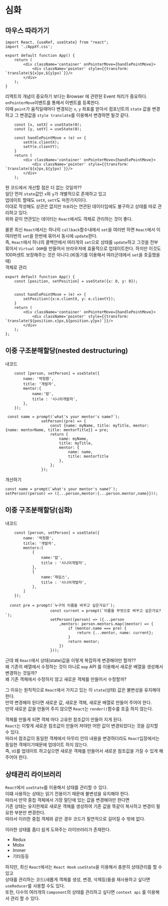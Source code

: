 # 심화

## 마우스 따라가기

```
import React, {useRef, useState} from "react";
import './AppXY.css';

export default function App() {
    return (
        <div className='container' onPointerMove={handlePointMove}>
            <div className='pointer' style={{transform: `translate(${x}px,${y}px)`}}/>
        </div>
    );
}
```

리엑트의 개념이 중요하기 보다는 Browser 에 관련된 Event 처리가 중요하다.  
`onPointerMove`이벤트를 통해서 이벤트를 등록한다.  
이때 `point`가 움직일때마다 변경되는 `x`, `y` 좌표를 받아서 컴포넌트의 `state` 값을 변경하고 그 변경값을 `style translate`를 이용해서 변경하면 될것 같다.

```
    const [x, setX] = useState(0);
    const [y, setY] = useState(0);
  
    const handlePointMove = (e) => {
        setX(e.clientX);
        setY(e.clientY);
    }
    return (
        <div className='container' onPointerMove={handlePointMove}>
            <div className='pointer' style={{transform: `translate(${x}px,${y}px)`}}/>
        </div>
    );
```

현 코드에서 개선할 점은 더 없는 것일까??  
일단 먼저 `state`값인 `x`와 `y`가 개별적으로 존재하고 있고  
업데이트 할때도 `setX`, `setY`도 마찬가지이다.  
이대로 작성해도 상관은 없지만 `좌표`라는 연관된 데이터임에도 불구하고 상태를 따로 관리하고 있다.  
위와 같이 연관있는 데이터는 `React`에서도 객체로 관리하는 것이 좋다.

물론 최신 `React`에서는 하나의 `callback`함수내에서 `set`을 여러번 하면  `React`에서 이 여러번의 `set`을 한번에 묶어서 동시에 `update`한다.  
즉, `React`에서 하나의 콜백안에서 여러개의 `set`으로 상태를 `update`하고 그것을 전부 묶어서 `Virtual DOM`을 만들어서 브라우저에 효율적으로 업데이트한다. 하지만 이것도 100퍼센트
보장해주는 것은 아니다.(비동기를 이용해서 여러군데에서 `set`을 호출했을때)  
객체로 관리

```
export default function App() {
    const [position, setPosition] = useState({x: 0, y: 0});


    const handlePointMove = (e) => {
        setPosition({x:e.clientX, y: e.clientY});
    }
    return (
        <div className='container' onPointerMove={handlePointMove}>
            <div className='pointer' style={{transform: `translate(${position.x}px,${position.y}px)`}}/>
        </div>
    );
};
```

## 이중 구조분해할당(nested destructuring)

내코드

```
    const [person, setPerson] = useState({
        name: '박정환',
        title: '개발자',
        mentor:{
            name:'밥',
            title : '시니어개발자',
        },
    });
    
 const name = prompt(`what's your mentor's name?`);
                setPerson((pre) => {
                    const {name: myName, title: myTitle, mentor: {name: mentorName, title: mentorTitle}} = pre;
                    return {
                        name: myName,
                        title: myTitle,
                        mentor: {
                            name: name,
                            title: mentorTitle
                        },
                    };
                });    
```
개선하기  
```
const name = prompt(`what's your mentor's name?`);
setPerson((person) => ({...person,mentor:{...person.mentor,name}}));

```

## 이중 구조분해할당(심화)
내코드
```
    const [person, setPerson] = useState({
        name: '박정환',
        title: '개발자',
        mentors:[
            {
                name:'밥',
                title : '시니어개발자',
            },
            {
                name:'제임스',
                title : '시니어개발자',
            },
        ]
    });
    
  const pre = prompt(`누구의 이름을 바꾸고 싶은가요?`);
                    const current = prompt(`이름을 무엇으로 바꾸고 싶은가요?`);
                    setPerson((person) => ({...person
                        ,mentors: person.mentors.map((mentor) => {
                            if (mentor.name === pre) {
                                return {...mentor, name: current};
                            } 
                            return mentor;
                        })
                    }));    
```

근데 왜 `React`에서 상태(state)값을 이렇게 복잡하게 변경해야만 할까??  
왜 기존의 배열에서 수정하는 것이 아니로 `map` API 를 이용해서 새로운 배열을 생성해서 변경하는 것일까?  
왜 기존 객체에서 수정하지 않고 새로운 객체를 만들어서 수정할까?  
  
그 이유는 원칙적으로 `React`에서 가지고 있는 이 `state`(상태) 값은 불변성을 유지해야 한다.  
만약 변경해야 된다면 새로운 값, 새로운 객체, 새로운 배열로 만들어 주어야 한다.  
만약 새로운 값을 만들어 주지 않으면 `React`는 `render()`함수를 호출 하지 않는다.  
  

객체를 만들게 되면 객체 마다 고유한 참조값이 만들어 지게 된다.  
`React`는 이렇게 새로운 참조값이 만들어 져야만 어떤 값이 변경되었다는 것을 감지할 수 있다.  
따라서 참조값이 동일한 객체에서 아무리 안의 내용을 변경하더라도 `React`입장에서는 동일한 객체이기때문에 업데이트 하지 않는다.  
즉, `UI`를 업데이트 하고싶으면 새로운 객체를 만들어서 새로운 참조값을 가질 수 있게 해주어야 한다.  
  
## 상태관리 라이브러리
`React`에서 `useState`를 이용해서 상태를 관리할 수 있다.  
이떄 사용하는 상태는 읽기 전용이기 때문에 불변성을 유지해야 한다.  
따라서 만약 중첩 객체에서 가장 말단에 있는 값을 변경해야만 한다면  
기존 상태는 유지한채로 새로운 객체를 생성하여 기존 값을 똑같이 복사하고 변경이 필요한 부분만 변경한다.  
따라서 이러한 중첩 객체와 같은 경우 코드가 필연적으로 길어질 수 밖에 없다.  
  
이러한 상태를 좀더 쉽게 도와주는 라이브러리가 존재한다.  
* Redux 
* Mobx
* Immer
* 기타등등
  
하지만, 최신 `React`에서는 `React Hook` `useState`을 이용해서 충분히 상태관리를 할 수 있고  
상태를 관리하는 코드(새롭게 객체를 생성, 변경, 삭제등)들을 재사용하고 싶다면 `useReducer`를 사용할 수도 있다.  
또한, 다수의 여러개의 `Component`의 상태를 관리하고 싶다면 `context api` 를 이용해서 관리 할 수 있다.


